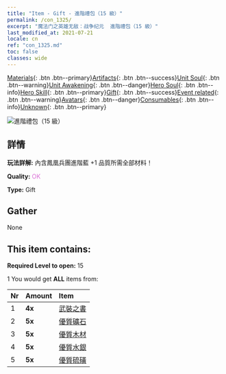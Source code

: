 ```yaml
---
title: "Item - Gift - 進階禮包（15 級）"
permalink: /con_1325/
excerpt: "魔法门之英雄无敌：战争纪元  進階禮包（15 級）"
last_modified_at: 2021-07-21
locale: cn
ref: "con_1325.md"
toc: false
classes: wide
---
```

 [Materials](/ItemsCN/){: .btn .btn--primary}[Artifacts](/ItemsCN/Artifacts/){: .btn .btn--success}[Unit Soul](/ItemsCN/UnitSoul/){: .btn .btn--warning}[Unit Awakening](/ItemsCN/UnitAwakening/){: .btn .btn--danger}[Hero Soul](/ItemsCN/HeroSoul/){: .btn .btn--info}[Hero Skill](/ItemsCN/HeroSkill/){: .btn .btn--primary}[Gift](/ItemsCN/Gift/){: .btn .btn--success}[Event related](/ItemsCN/Events/){: .btn .btn--warning}[Avatars](/ItemsCN/Avatars/){: .btn .btn--danger}[Consumables](/ItemsCN/Consumables/){: .btn .btn--info}[Unknown](/ItemsCN/Unknown/){: .btn .btn--primary}

 ![進階禮包（15 級）](/images/t/i_906001.png)

## 詳情
 **玩法詳解:** 內含鳳凰兵團進階藍 +1 品質所需全部材料！

 **Quality:** <span style="color: #DA70D6">OK</span>

 **Type:** Gift

## Gather

  None

## This item contains:

 **Required Level to open:** 15

 1 You would get **ALL** items  from:

  | Nr | Amount |     Item    |
  |:---|:-------|:------------|
  | 1 |  **4x** | [武裝之書](/cn/Items/mat_18/) |  | 
  | 2 |  **5x** | [優質礦石](/cn/Items/mat_12/) |  | 
  | 3 |  **5x** | [優質木材](/cn/Items/mat_13/) |  | 
  | 4 |  **5x** | [優質水銀](/cn/Items/mat_14/) |  | 
  | 5 |  **5x** | [優質硫磺](/cn/Items/mat_15/) |  | 
